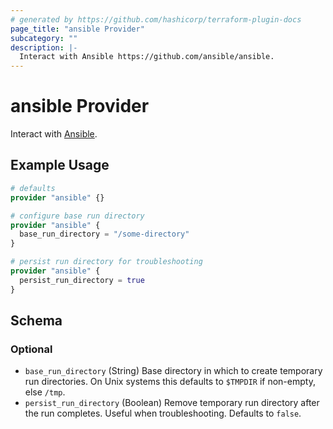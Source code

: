 ```yaml
---
# generated by https://github.com/hashicorp/terraform-plugin-docs
page_title: "ansible Provider"
subcategory: ""
description: |-
  Interact with Ansible https://github.com/ansible/ansible.
---
```


# ansible Provider

Interact with [Ansible](https://github.com/ansible/ansible).

## Example Usage

```terraform
# defaults
provider "ansible" {}

# configure base run directory
provider "ansible" {
  base_run_directory = "/some-directory"
}

# persist run directory for troubleshooting
provider "ansible" {
  persist_run_directory = true
}
```

<!-- schema generated by tfplugindocs -->
## Schema

### Optional

- `base_run_directory` (String) Base directory in which to create temporary run directories. On Unix systems this defaults to `$TMPDIR` if non-empty, else `/tmp`.
- `persist_run_directory` (Boolean) Remove temporary run directory after the run completes. Useful when troubleshooting. Defaults to `false`.
